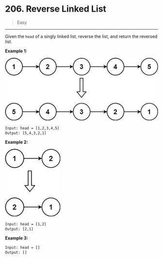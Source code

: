 # 206. Reverse Linked List

> Easy

------

Given the `head` of a singly linked list, reverse the list, and return the reversed list.

**Example 1:**

![list-1](images/list-1.jpg)

```
Input: head = [1,2,3,4,5]
Output: [5,4,3,2,1]
```

**Example 2:**

![list-2](images/list-2.jpg)

```
Input: head = [1,2]
Output: [2,1]
```

**Example 3:**

```
Input: head = []
Output: []
```
